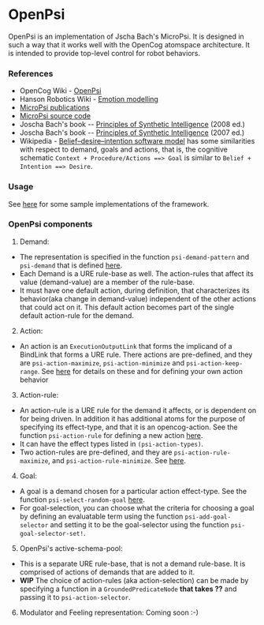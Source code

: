 # OpenPsi

OpenPsi is an implementation of Jscha Bach's MicroPsi. It is designed
in such a way that it works well with the OpenCog atomspace
architecture.  It is intended to provide top-level control for robot
behaviors.

### References
* OpenCog Wiki - [OpenPsi](http://wiki.opencog.org/w/OpenPsi)
* Hanson Robotics Wiki - [Emotion modelling](http://wiki.hansonrobotics.com/w/Emotion_modeling)
* [MicroPsi publications](http://micropsi.com/publications/publications.html)
* [MicroPsi source code]()
* Joscha Bach's book -- [Principles of Synthetic Intelligence](http://wiki.humanobs.org/_media/public:events:agi-summerschool-2012:psi-oup-version-draft-jan-08.pdf) (2008 ed.)
* Joscha Bach's book -- [Principles of Synthetic Intelligence](http://micropsi.com/publications/assets/Draft-MicroPsi-JBach-07-03-30.pdf) (2007 ed.)
* Wikipedia - [Belief–desire–intention software model](https://en.wikipedia.org/wiki/Belief%E2%80%93desire%E2%80%93intention_software_model) has some similarities with respect to demand, goals and actions,
that is,  the cognitive schematic `Context + Procedure/Actions ==> Goal`
is similar to `Belief + Intention ==> Desire`.

### Usage
See [here](../../examples/openpsi) for some sample implementations of the
framework.

### OpenPsi components
1. Demand:
  * The representation is specified in the function `psi-demand-pattern` and
    `psi-demand` that is defined [here](demand.scm).
  * Each Demand is a URE rule-base as well. The action-rules that affect its
    value (demand-value) are a member of the rule-base.
  * It must have one default action, during definition, that characterizes
    its behavior(aka change in demand-value) independent of the other actions that could act on it. This default action becomes part of the single default
    action-rule for the demand.

2. Action:
  * An action is an `ExecutionOutputLink` that forms the implicand of a
    BindLink that forms a URE rule. There actions are pre-defined, and they are
    `psi-action-maximize`, `psi-action-minimize` and `psi-action-keep-range`.
    See [here](demand.scm) for details on these and for defining your own
    action behavior

3. Action-rule:
  * An action-rule is a URE rule for the demand it affects, or is dependent on
    for being driven. In addition it has additional atoms for the purpose of
    specifying its effect-type, and that it is an opencog-action. See the
    function `psi-action-rule` for defining a new action [here](demand.scm).
  * It can have the effect types listed in `(psi-action-types)`.
  * Two action-rules are pre-defined, and they are `psi-action-rule-maximize`,
    and `psi-action-rule-minimize`. See [here](demand.scm).

4. Goal:
  * A goal is a demand chosen for a particular action effect-type. See the
    function `psi-select-random-goal` [here](demand.scm).
  * For goal-selection, you can choose what the criteria for choosing a goal by
    defining an evaluatable term using the function `psi-add-goal-selector` and
    setting it to be the goal-selector using the function
    `psi-goal-selector-set!`.

5. OpenPsi's active-schema-pool:
  * This is a separate URE rule-base, that is not a demand rule-base. It is
    comprised of actions of demands that are added to it.
  * __WIP__ The choice of action-rules (aka action-selection) can be made by specifying
    a function in a `GroundedPredicateNode` __that takes ??__ and passing it to
    `psi-action-selector`.

6. Modulator and Feeling representation:
Coming soon :-)
